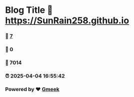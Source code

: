 # Blog Title :link: https://SunRain258.github.io 
### :page_facing_up: [7](https://SunRain258.github.io/tag.html) 
### :speech_balloon: 0 
### :hibiscus: 7014 
### :alarm_clock: 2025-04-04 16:55:42 
### Powered by :heart: [Gmeek](https://github.com/Meekdai/Gmeek)
